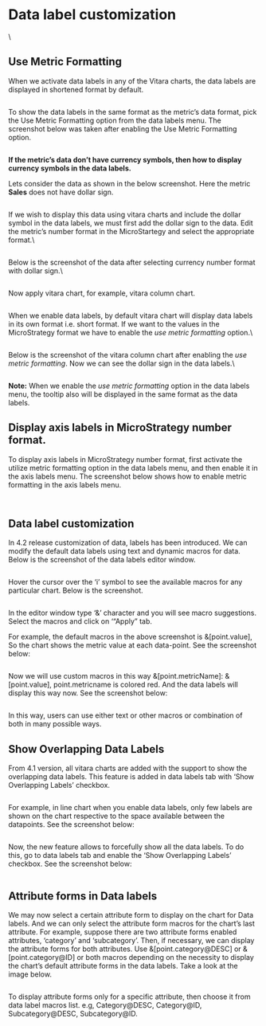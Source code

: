 # Data label customization

\


## Use Metric Formatting <a href="#use-metric-formatting" id="use-metric-formatting"></a>

When we activate data labels in any of the Vitara charts, the data labels are displayed in shortened format by default.

<figure><img src="../.gitbook/assets/useMetricFormatting9.png" alt=""><figcaption></figcaption></figure>

To show the data labels in the same format as the metric’s data format, pick the Use Metric Formatting option from the data labels menu. The screenshot below was taken after enabling the Use Metric Formatting option.

<figure><img src="../.gitbook/assets/useMetricFormatting10.png" alt=""><figcaption></figcaption></figure>

**If the metric’s data don’t have currency symbols, then how to display currency symbols in the data labels.**

Lets consider the data as shown in the below screenshot. Here the metric **Sales** does not have dollar sign.

<figure><img src="../.gitbook/assets/useMetricFormatting1.png" alt=""><figcaption></figcaption></figure>

If we wish to display this data using vitara charts and include the dollar symbol in the data labels, we must first add the dollar sign to the data. Edit the metric’s number format in the MicroStartegy and select the appropriate format.\


<figure><img src="../.gitbook/assets/useMetricFormatting2.png" alt=""><figcaption></figcaption></figure>

Below is the screenshot of the data after selecting currency number format with dollar sign.\


<figure><img src="../.gitbook/assets/useMetricFormatting3.png" alt=""><figcaption></figcaption></figure>

Now apply vitara chart, for example, vitara column chart.

<figure><img src="../.gitbook/assets/useMetricFormatting4.png" alt=""><figcaption></figcaption></figure>

When we enable data labels, by default vitara chart will display data labels in its own format i.e. short format. If we want to the values in the MicroStrategy format we have to enable the _use metric formatting_ option.\


<figure><img src="../.gitbook/assets/useMetricFormatting5.png" alt=""><figcaption></figcaption></figure>

Below is the screenshot of the vitara column chart after enabling the _use metric formatting_. Now we can see the dollar sign in the data labels.\


<figure><img src="../.gitbook/assets/useMetricFormatting6.png" alt=""><figcaption></figcaption></figure>

&#x20;**Note:** When we enable the _use metric formatting_ option in the data labels menu, the tooltip also will be displayed in the same format as the data labels.

## **Display axis labels in MicroStrategy number format.**

To display axis labels in MicroStrategy number format, first activate the utilize metric formatting option in the data labels menu, and then enable it in the axis labels menu. The screenshot below shows how to enable metric formatting in the axis labels menu.

<figure><img src="../.gitbook/assets/useMetricFormatting7.png" alt=""><figcaption></figcaption></figure>

<figure><img src="../.gitbook/assets/useMetricFormatting8 (1).png" alt=""><figcaption></figcaption></figure>

## Data label customization

In 4.2 release customization of data, labels has been introduced. We can modify the default data labels using text and dynamic macros for data. Below is the screenshot of the data labels editor window.

<figure><img src="../.gitbook/assets/dataLabels1.png" alt=""><figcaption></figcaption></figure>

Hover the cursor over the ‘i’ symbol to see the available macros for any particular chart. Below is the screenshot.

<figure><img src="../.gitbook/assets/dataLabels2.png" alt=""><figcaption></figcaption></figure>

In the editor window type ‘&’ character and you will see macro suggestions. Select the macros and click on ‘“Apply” tab.

For example, the default macros in the above screenshot is &\[point.value], So the chart shows the metric value at each data-point. See the screenshot below:

<figure><img src="../.gitbook/assets/D_macros1.png" alt=""><figcaption></figcaption></figure>

Now we will use custom macros in this way &\[point.metricName]: &\[point.value], point.metricname is colored red. And the data labels will display this way now. See the screenshot below:

<figure><img src="../.gitbook/assets/D_macros2 (1).png" alt=""><figcaption></figcaption></figure>

In this way, users can use either text or other macros or combination of both in many possible ways.

## Show Overlapping Data Labels <a href="#show-overlapping-data-labels" id="show-overlapping-data-labels"></a>

From 4.1 version, all vitara charts are added with the support to show the overlapping data labels. This feature is added in data labels tab with ‘Show Overlapping Labels’ checkbox.

<figure><img src="../.gitbook/assets/Overlap_labels1.png" alt=""><figcaption></figcaption></figure>

For example, in line chart when you enable data labels, only few labels are shown on the chart respective to the space available between the datapoints. See the screenshot below:

<figure><img src="../.gitbook/assets/image (4) (1) (1).png" alt=""><figcaption></figcaption></figure>

Now, the new feature allows to forcefully show all the data labels. To do this, go to data labels tab and enable the ‘Show Overlapping Labels’ checkbox. See the screenshot below:

<figure><img src="../.gitbook/assets/Overlap_labels3.png" alt=""><figcaption></figcaption></figure>

## Attribute forms in Data labels <a href="#attribute-forms-in-data-labels" id="attribute-forms-in-data-labels"></a>

We may now select a certain attribute form to display on the chart for Data labels. And we can only select the attribute form macros for the chart’s last attribute. For example, suppose there are two attribute forms enabled attributes, ‘category’ and ‘subcategory’. Then, if necessary, we can display the attribute forms for both attributes. Use &\[point.category@DESC] or &\[point.category@ID] or both macros depending on the necessity to display the chart’s default attribute forms in the data labels. Take a look at the image below.&#x20;

<figure><img src="../.gitbook/assets/Attr_forms_DLS.png" alt=""><figcaption></figcaption></figure>

To display attribute forms only for a specific attribute, then choose it from data label macros list. e.g, Category@DESC, Category@ID, Subcategory@DESC, Subcategory@ID.
